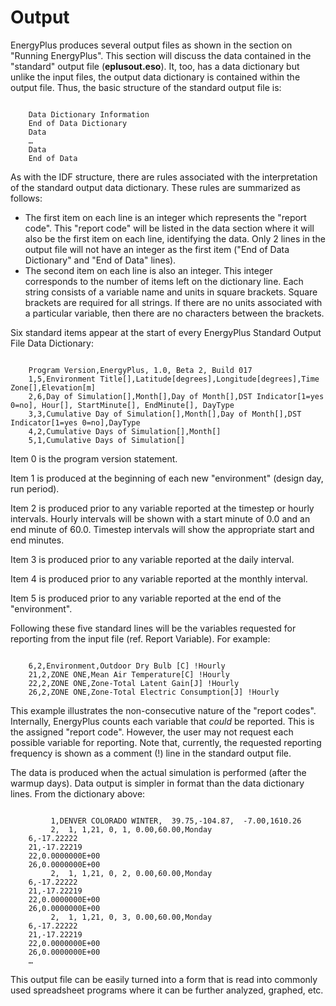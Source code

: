 # Output

EnergyPlus produces several output files as shown in the section on "Running EnergyPlus".   This section will discuss the data contained in the "standard" output file (**eplusout.eso**).  It, too, has a data dictionary but unlike the input files, the output data dictionary is contained within the output file.  Thus, the basic structure of the standard output file is:

~~~~~~~~~~~~~~~~~~~~

    Data Dictionary Information
    End of Data Dictionary
    Data
    …
    Data
    End of Data
~~~~~~~~~~~~~~~~~~~~

As with the IDF structure, there are rules associated with the interpretation of the standard output data dictionary.  These rules are summarized as follows:

- The first item on each line is an integer which represents the "report code".  This "report code" will be listed in the data section where it will also be the first item on each line, identifying the data.  Only 2 lines in the output file will not have an integer as the first item ("End of Data Dictionary" and "End of Data" lines).
- The second item on each line is also an integer.  This integer corresponds to the number of items left on the dictionary line.  Each string consists of a variable name and units in square brackets.  Square brackets are required for all strings.  If there are no units associated with a particular variable, then there are no characters between the brackets.

Six standard items appear at the start of every EnergyPlus Standard Output File Data Dictionary:

~~~~~~~~~~~~~~~~~~~~

    Program Version,EnergyPlus, 1.0, Beta 2, Build 017
    1,5,Environment Title[],Latitude[degrees],Longitude[degrees],Time Zone[],Elevation[m]
    2,6,Day of Simulation[],Month[],Day of Month[],DST Indicator[1=yes 0=no], Hour[], StartMinute[], EndMinute[], DayType
    3,3,Cumulative Day of Simulation[],Month[],Day of Month[],DST Indicator[1=yes 0=no],DayType
    4,2,Cumulative Days of Simulation[],Month[]
    5,1,Cumulative Days of Simulation[]
~~~~~~~~~~~~~~~~~~~~

Item 0 is the program version statement.

Item 1 is produced at the beginning of each new "environment" (design day, run period).

Item 2 is produced prior to any variable reported at the timestep or hourly intervals.  Hourly intervals will be shown with a start minute of 0.0 and an end minute of 60.0.  Timestep intervals will show the appropriate start and end minutes.

Item 3 is produced prior to any variable reported at the daily interval.

Item 4 is produced prior to any variable reported at the monthly interval.

Item 5 is produced prior to any variable reported at the end of the "environment".

Following these five standard lines will be the variables requested for reporting from the input file (ref. Report Variable).  For example:

~~~~~~~~~~~~~~~~~~~~

    6,2,Environment,Outdoor Dry Bulb [C] !Hourly
    21,2,ZONE ONE,Mean Air Temperature[C] !Hourly
    22,2,ZONE ONE,Zone-Total Latent Gain[J] !Hourly
    26,2,ZONE ONE,Zone-Total Electric Consumption[J] !Hourly
~~~~~~~~~~~~~~~~~~~~

This example illustrates the non-consecutive nature of the "report codes".  Internally, EnergyPlus counts each variable that *could* be reported.  This is the assigned "report code".  However, the user may not request each possible variable for reporting.  Note that, currently, the requested reporting frequency is shown as a comment (!) line in the standard output file.

The data is produced when the actual simulation is performed (after the warmup days).  Data output is simpler in format than the data dictionary lines.  From the dictionary above:

~~~~~~~~~~~~~~~~~~~~

         1,DENVER COLORADO WINTER,  39.75,-104.87,  -7.00,1610.26
         2,  1, 1,21, 0, 1, 0.00,60.00,Monday
    6,-17.22222
    21,-17.22219
    22,0.0000000E+00
    26,0.0000000E+00
         2,  1, 1,21, 0, 2, 0.00,60.00,Monday
    6,-17.22222
    21,-17.22219
    22,0.0000000E+00
    26,0.0000000E+00
         2,  1, 1,21, 0, 3, 0.00,60.00,Monday
    6,-17.22222
    21,-17.22219
    22,0.0000000E+00
    26,0.0000000E+00
    …
~~~~~~~~~~~~~~~~~~~~

This output file can be easily turned into a form that is read into commonly used spreadsheet programs where it can be further analyzed, graphed, etc.

